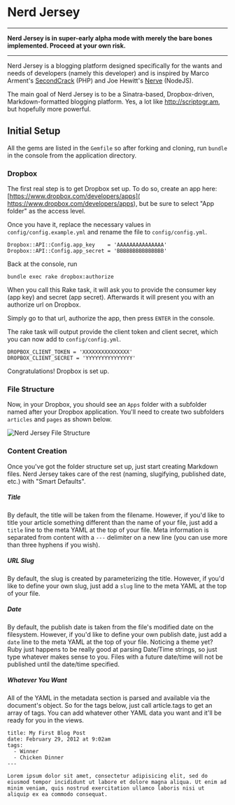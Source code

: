 # Nerd Jersey

---

**Nerd Jersey is in super-early alpha mode with merely the bare bones implemented. Proceed at your own risk.**

---

Nerd Jersey is a blogging platform designed specifically for the wants and needs of developers (namely this developer) and is inspired by Marco Arment's [SecondCrack](http://github.com/marcoarment/secondcrack) (PHP) and Joe Hewitt's [Nerve](http://github.com/joehewitt/nerve) (NodeJS).

The main goal of Nerd Jersey is to be a Sinatra-based, Dropbox-driven, Markdown-formatted blogging platform. Yes, a lot like http://scriptogr.am, but hopefully more powerful.

## Initial Setup

All the gems are listed in the `Gemfile` so after forking and cloning, run `bundle` in the console from the application directory.

### Dropbox

The first real step is to get Dropbox set up. To do so, create an app here: [https://www.dropbox.com/developers/apps]( https://www.dropbox.com/developers/apps), but be sure to select "App folder" as the access level.

Once you have it, replace the necessary values in `config/config.example.yml` and rename the file to `config/config.yml`.

    Dropbox::API::Config.app_key    = 'AAAAAAAAAAAAAAA'
    Dropbox::API::Config.app_secret = 'BBBBBBBBBBBBBBB'

Back at the console, run

    bundle exec rake dropbox:authorize

When you call this Rake task, it will ask you to provide the consumer key (app key) and secret (app secret). Afterwards it will present you with an authorize url on Dropbox.

Simply go to that url, authorize the app, then press `ENTER` in the console.

The rake task will output provide the client token and client secret, which you can now add to `config/config.yml`.

    DROPBOX_CLIENT_TOKEN = 'XXXXXXXXXXXXXXX'
    DROPBOX_CLIENT_SECRET = 'YYYYYYYYYYYYYYY'

Congratulations! Dropbox is set up.

### File Structure

Now, in your Dropbox, you should see an `Apps` folder with a subfolder named after your Dropbox application. You'll need to create two subfolders `articles` and `pages` as shown below.

![Nerd Jersey File Structure](http://nerdjersey.s3.amazonaws.com/images/Nerd%20Jersey%20File%20Structure.png)

### Content Creation

Once you've got the folder structure set up, just start creating Markdown files. Nerd Jersey takes care of the rest (naming, slugifying, published date, etc.) with "Smart Defaults".

##### Title

By default, the title will be taken from the filename. However, if you'd like to title your article something different than the name of your file, just add a `title` line to the meta YAML at the top of your file. Meta information is separated from content with a `---` delimiter on a new line (you can use more than three hyphens if you wish).

##### URL Slug

By default, the slug is created by parameterizing the title. However, if you'd like to define your own slug, just add a `slug` line to the meta YAML at the top of your file.

##### Date

By default, the publish date is taken from the file's modified date on the filesystem. However, if you'd like to define your own publish date, just add a `date` line to the meta YAML at the top of your file. Noticing a theme yet? Ruby just happens to be really good at parsing Date/Time strings, so just type whatever makes sense to you. Files with a future date/time will not be published until the date/time specified.

##### Whatever You Want

All of the YAML in the metadata section is parsed and available via the document's object. So for the tags below, just call article.tags to get an array of tags. You can add whatever other YAML data you want and it'll be ready for you in the views.

    title: My First Blog Post
    date: February 29, 2012 at 9:02am
    tags:
      - Winner
      - Chicken Dinner
    ---
    
    Lorem ipsum dolor sit amet, consectetur adipisicing elit, sed do eiusmod tempor incididunt ut labore et dolore magna aliqua. Ut enim ad minim veniam, quis nostrud exercitation ullamco laboris nisi ut aliquip ex ea commodo consequat.

